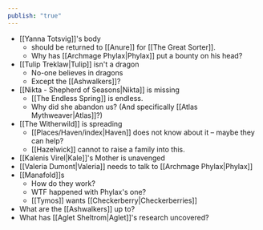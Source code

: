 ```yaml
---
publish: "true"
---
```

* [[Yanna Totsvig]]'s body
	* should be returned to [[Anure]] for [[The Great Sorter]].  
	* Why has [[Archmage Phylax|Phylax]] put a bounty on his head?
* [[Tulip Treklaw|Tulip]] isn't a dragon
	* No-one believes in dragons
	* Except the [[Ashwalkers]]?
* [[Nikta - Shepherd of Seasons|Nikta]] is missing
	* [[The Endless Spring]] is endless.
	* Why did she abandon us? (And specifically [[Atlas Mythweaver|Atlas]]?)
* [[The Witherwild]] is spreading
	* [[Places/Haven/index|Haven]] does not know about it – maybe they can help?
	* [[Hazelwick]] cannot to raise a family into this.
* [[Kalenis Virel|Kale]]'s  Mother is unavenged
* [[Valeria Dumont|Valeria]] needs to talk to [[Archmage Phylax|Phylax]]
* [[Manafold]]s
	* How do they work? 
	* WTF happened with Phylax's one?
	* [[Tymos]] wants [[Checkerberry|Checkerberries]] 
* What are the [[Ashwalkers]] up to?
* What has [[Aglet Sheltrom|Aglet]]'s research uncovered?